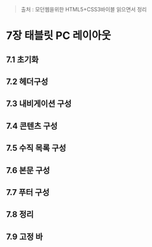 > 출처 : 모던웹을위한 HTML5+CSS3바이블 읽으면서 정리

# 7장 태블릿 PC 레이아웃
## 7.1 초기화
## 7.2 헤더구성
## 7.3 내비게이션 구성
## 7.4 콘텐츠 구성
## 7.5 수직 목록 구성
## 7.6 본문 구성
## 7.7 푸터 구성
## 7.8 정리
## 7.9 고정 바






